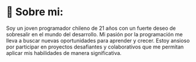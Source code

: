 # 💫 Sobre mi:
Soy un joven programador chileno de 21 años con un fuerte deseo de sobresalir en el mundo del desarrollo. Mi pasión por la programación me lleva a buscar nuevas oportunidades para aprender y crecer. Estoy ansioso por participar en proyectos desafiantes y colaborativos que me permitan aplicar mis habilidades de manera significativa.

